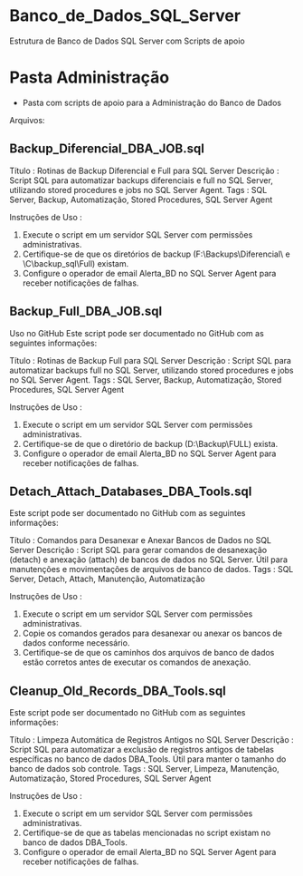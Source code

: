 # Banco_de_Dados_SQL_Server
Estrutura de Banco de Dados SQL Server com Scripts de apoio


# Pasta Administração
- Pasta com scripts de apoio para a Administração do Banco de Dados

Arquivos:

## Backup_Diferencial_DBA_JOB.sql

Título : Rotinas de Backup Diferencial e Full para SQL Server
Descrição : Script SQL para automatizar backups diferenciais e full no SQL Server, utilizando stored procedures e jobs no SQL Server Agent.
Tags : SQL Server, Backup, Automatização, Stored Procedures, SQL Server Agent

Instruções de Uso :
1. Execute o script em um servidor SQL Server com permissões administrativas.
2. Certifique-se de que os diretórios de backup (F:\Backups\Diferencial\ e \\C\backup_sql\Full\) existam.
3. Configure o operador de email Alerta_BD no SQL Server Agent para receber notificações de falhas.

## Backup_Full_DBA_JOB.sql

Uso no GitHub
Este script pode ser documentado no GitHub com as seguintes informações:

Título : Rotinas de Backup Full para SQL Server
Descrição : Script SQL para automatizar backups full no SQL Server, utilizando stored procedures e jobs no SQL Server Agent.
Tags : SQL Server, Backup, Automatização, Stored Procedures, SQL Server Agent

Instruções de Uso :
1. Execute o script em um servidor SQL Server com permissões administrativas.
2. Certifique-se de que o diretório de backup (D:\Backup\FULL\) exista.
3. Configure o operador de email Alerta_BD no SQL Server Agent para receber notificações de falhas.

## Detach_Attach_Databases_DBA_Tools.sql

Este script pode ser documentado no GitHub com as seguintes informações:

Título : Comandos para Desanexar e Anexar Bancos de Dados no SQL Server
Descrição : Script SQL para gerar comandos de desanexação (detach) e anexação (attach) de bancos de dados no SQL Server. Útil para manutenções e movimentações de arquivos de banco de dados.
Tags : SQL Server, Detach, Attach, Manutenção, Automatização

Instruções de Uso :
1. Execute o script em um servidor SQL Server com permissões administrativas.
2. Copie os comandos gerados para desanexar ou anexar os bancos de dados conforme necessário.
3. Certifique-se de que os caminhos dos arquivos de banco de dados estão corretos antes de executar os comandos de anexação.

## Cleanup_Old_Records_DBA_Tools.sql

Este script pode ser documentado no GitHub com as seguintes informações:

Título : Limpeza Automática de Registros Antigos no SQL Server
Descrição : Script SQL para automatizar a exclusão de registros antigos de tabelas específicas no banco de dados DBA_Tools. Útil para manter o tamanho do banco de dados sob controle.
Tags : SQL Server, Limpeza, Manutenção, Automatização, Stored Procedures, SQL Server Agent

Instruções de Uso :
1. Execute o script em um servidor SQL Server com permissões administrativas.
2. Certifique-se de que as tabelas mencionadas no script existam no banco de dados DBA_Tools.
3. Configure o operador de email Alerta_BD no SQL Server Agent para receber notificações de falhas.